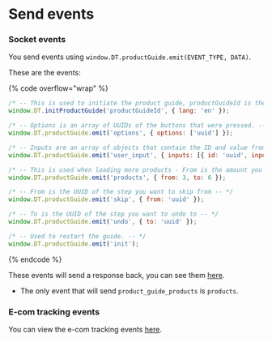 # Send events

### Socket events <a href="#socket-events" id="socket-events"></a>

You send events using `window.DT.productGuide.emit(EVENT_TYPE, DATA)`.

These are the events:

{% code overflow="wrap" %}
```javascript
/* -- This is used to initiate the product guide, productGuideId is the ID of the guide and lang is the preferred language -- */
window.DT.initProductGuide('productGuideId', { lang: 'en' });

/* -- Options is an array of UUIDs of the buttons that were pressed. -- */
window.DT.productGuide.emit('options', { options: ['uuid'] });

/* -- Inputs are an array of objects that contain the ID and value from the input. -- */
window.DT.productGuide.emit('user_input', { inputs: [{ id: 'uuid', input: 'Some value' }] });

/* -- This is used when loading more products - From is the amount you have now - To is the previous amount + the amount you want to fetch. -- */
window.DT.productGuide.emit('products', { from: 3, to: 6 });

/* -- From is the UUID of the step you want to skip from -- */
window.DT.productGuide.emit('skip', { from: 'uuid' });

/* -- To is the UUID of the step you want to undo to -- */
window.DT.productGuide.emit('undo', { to: 'uuid' });

/* -- Used to restart the guide. -- */
window.DT.productGuide.emit('init');
```
{% endcode %}

These events will send a response back, you can see them [here](received-events.md).

* The only event that will send `product_guide_products` is `products`.

### E-com tracking events

You can view the e-com tracking events [here](../install-guide.md#sales-tracking).
